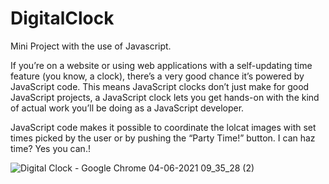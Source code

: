 # DigitalClock
Mini Project with the use of Javascript.

If you’re on a website or using web applications with a self-updating time feature (you know, a clock), there’s a very good chance it’s powered by JavaScript code. This means JavaScript clocks don’t just make for good JavaScript projects, a JavaScript clock lets you get hands-on with the kind of actual work you’ll be doing as a JavaScript developer.

JavaScript code makes it possible to coordinate the lolcat images with set times picked by the user or by pushing the “Party Time!” button. I can haz time? Yes you can.!
  
![Digital Clock - Google Chrome 04-06-2021 09_35_28 (2)](https://user-images.githubusercontent.com/69083226/120744295-50c66b80-c518-11eb-8a26-ad55267c1d31.png)

